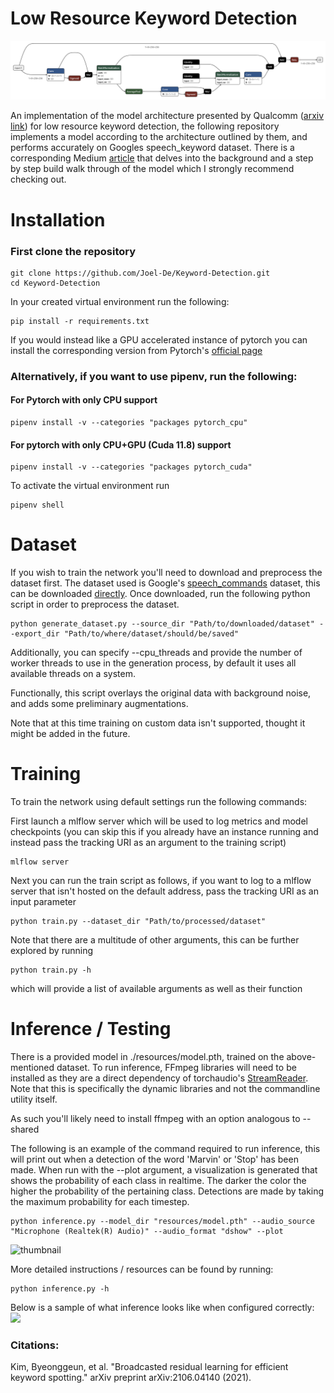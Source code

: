 # Low Resource Keyword Detection

![thumbnail](./resources/Module_equal_dims.png)

An implementation of the model architecture presented by Qualcomm ([arxiv link](https://arxiv.org/pdf/2106.04140.pdf)) for low resource keyword detection, the following repository implements a model according to the architecture outlined by them, and performs accurately on Googles speech_keyword dataset. There is a corresponding Medium [article](https://medium.com/@joeldeodhar/are-apple-amazon-always-listening-to-you-an-analysis-of-low-resource-keyword-detection-89e98e85d94c) that delves into the background and a step by step build walk through of the model which I strongly recommend checking out.

# Installation

### First clone the repository
```commandline
git clone https://github.com/Joel-De/Keyword-Detection.git
cd Keyword-Detection
```

In your created virtual environment run the following:
```commandline
pip install -r requirements.txt
```
If you would instead like a GPU accelerated instance of pytorch you can install the corresponding version from Pytorch's [official page](https://pytorch.org/)



### Alternatively, if you want to use pipenv, run the following:

#### For Pytorch with only CPU support
```commandline
pipenv install -v --categories "packages pytorch_cpu"
```

#### For pytorch with only CPU+GPU (Cuda 11.8) support

```commandline
pipenv install -v --categories "packages pytorch_cuda"
```

To activate the virtual environment run
```commandline
pipenv shell
```


# Dataset
If you wish to train the network you'll need to download and preprocess the dataset first.
The dataset used is Google's [speech_commands](tensorflow.org/datasets/catalog/speech_commands) dataset, this can be downloaded [directly](http://download.tensorflow.org/data/speech_commands_v0.02.tar.gz). Once downloaded, run the following python script in order to preprocess the dataset.

```commandline
python generate_dataset.py --source_dir "Path/to/downloaded/dataset" --export_dir "Path/to/where/dataset/should/be/saved"
```

Additionally, you can specify --cpu_threads and provide the number of worker threads to use in the generation process, by default it uses all available threads on a system.

Functionally, this script overlays the original data with background noise, and adds some preliminary augmentations.

Note that at this time training on custom data isn't supported, thought it might be added in the future.


# Training

To train the network using default settings run the following commands:

First launch a mlflow server which will be used to log metrics and model checkpoints (you can skip this if you already have an instance running and instead pass the tracking URI as an argument to the training script)
```commandline
mlflow server
```

Next you can run the train script as follows, if you want to log to a mlflow server that isn't hosted on the default address, pass the tracking URI as an input parameter
```commandline
python train.py --dataset_dir "Path/to/processed/dataset"
```

Note that there are a multitude of other arguments, this can be further explored by running

```commandline
python train.py -h
```

which will provide a list of available arguments as well as their function

# Inference / Testing


There is a provided model in ./resources/model.pth, trained on the above-mentioned dataset. To run inference, FFmpeg libraries will need to be installed as they are a direct dependency of torchaudio's [StreamReader](https://pytorch.org/audio/main/generated/torchaudio.io.StreamReader.html). Note that this is specifically the dynamic libraries and not the commandline utility itself.

As such you'll likely need to install ffmpeg with an option analogous to --shared

The following is an example of the command required to run inference, this will print out when a detection of the word 'Marvin' or 'Stop' has been made. When run with the --plot argument, a visualization is generated that shows the probability of each class in realtime. The darker the color the higher the probability of the pertaining class. Detections are made by taking the maximum probability for each timestep.

```commandline
python inference.py --model_dir "resources/model.pth" --audio_source "Microphone (Realtek(R) Audio)" --audio_format "dshow" --plot
```

![thumbnail](./resources/live_visualization.PNG)

More detailed instructions / resources can be found by running:

```commandline
python inference.py -h
```

Below is a sample of what inference looks like when configured correctly:
[![](https://img.youtube.com/vi/WoFJCFhTaUc/0.jpg)](https://www.youtube.com/watch?v=WoFJCFhTaUc)

### Citations:

Kim, Byeonggeun, et al. "Broadcasted residual learning for efficient keyword spotting." arXiv preprint arXiv:2106.04140 (2021).